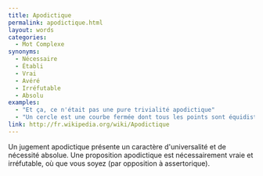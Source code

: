 ```yaml
---
title: Apodictique
permalink: apodictique.html
layout: words
categories:
  - Mot Complexe
synonyms:
  - Nécessaire
  - Établi
  - Vrai
  - Avéré
  - Irréfutable
  - Absolu
examples:
  - "Et ça, ce n'était pas une pure trivialité apodictique"
  - "Un cercle est une courbe fermée dont tous les points sont équidistants du centre."
link: http://fr.wikipedia.org/wiki/Apodictique
---
```


Un jugement apodictique présente un caractère d'universalité et de nécessité absolue. Une proposition apodictique est nécessairement vraie et irréfutable, où que vous soyez (par opposition à assertorique).
